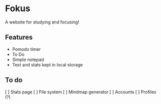 # Fokus
A website for studying and focusing!

## Features
- Pomodo timer
- To Do
- Simple notepad
- Text and stats kept in local storage



## To do
[ ] Stats page
[ ] File system
[ ] Mindmap generator
[ ] Accounts
[ ] Profiles (?)
